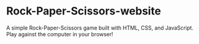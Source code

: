 # Rock-Paper-Scissors-website
A simple Rock-Paper-Scissors game built with HTML, CSS, and JavaScript. Play against the computer in your browser!
